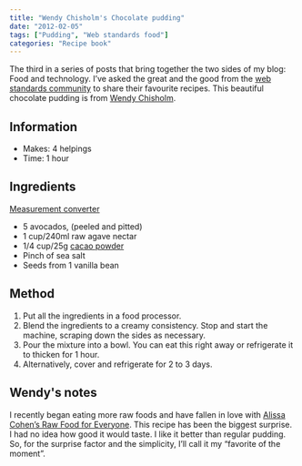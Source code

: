 ```yaml
---
title: "Wendy Chisholm's Chocolate pudding"
date: "2012-02-05"
tags: ["Pudding", "Web standards food"]
categories: "Recipe book"
---
```


The third in a series of posts that bring together the two sides of my blog: Food and technology. I’ve asked the great and the good from the [web standards community](/tag/web-standards-food/) to share their favourite recipes. This beautiful chocolate pudding is from [Wendy Chisholm](http://www.twitter.com/wendyabc).

## Information

* Makes: 4 helpings
* Time: 1 hour

## Ingredients

[Measurement converter](https://www.unitconverters.net/)

* 5 avocados, (peeled and pitted)
* 1 cup/240ml raw agave nectar
* 1/4 cup/25g [cacao powder](http://en.wikipedia.org/wiki/Cocoa_solids)
* Pinch of sea salt
* Seeds from 1 vanilla bean

## Method

1. Put all the ingredients in a food processor.
2. Blend the ingredients to a creamy consistency. Stop and start the machine, scraping down the sides as necessary.
3. Pour the mixture into a bowl. You can eat this right away or refrigerate it to thicken for 1 hour.
4. Alternatively, cover and refrigerate for 2 to 3 days.

## Wendy's notes

I recently began eating more raw foods and have fallen in love with [Alissa Cohen’s Raw Food for Everyone](http://www.alissacohen.com/). This recipe has been the biggest surprise. I had no idea how good it would taste. I like it better than regular pudding. So, for the surprise factor and the simplicity, I’ll call it my “favorite of the moment”.
